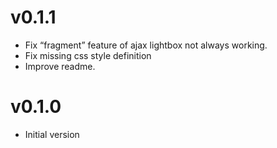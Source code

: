 # v0.1.1

* Fix “fragment” feature of ajax lightbox not always working.
* Fix missing css style definition
* Improve readme.

# v0.1.0

* Initial version
